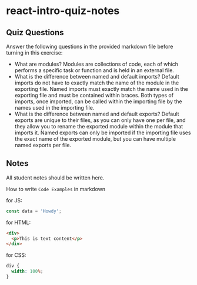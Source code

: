 # react-intro-quiz-notes

## Quiz Questions

Answer the following questions in the provided markdown file before turning in this exercise:

- What are modules?
  Modules are collections of code, each of which performs a specific task or function and is held in an external file.
- What is the difference between named and default imports?
  Default imports do not have to exactly match the name of the module in the exporting file. Named imports must exactly match the name used in the exporting file and must be contained within braces. Both types of imports, once imported, can be called within the importing file by the names used in the importing file.
- What is the difference between named and default exports?
  Default exports are unique to their files, as you can only have one per file, and they allow you to rename the exported module within the module that imports it. Named exports can only be imported if the importing file uses the exact name of the exported module, but you can have multiple named exports per file.

## Notes

All student notes should be written here.

How to write `Code Examples` in markdown

for JS:

```javascript
const data = 'Howdy';
```

for HTML:

```html
<div>
  <p>This is text content</p>
</div>
```

for CSS:

```css
div {
  width: 100%;
}
```
